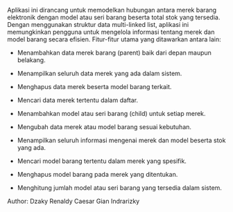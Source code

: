 Aplikasi ini dirancang untuk memodelkan hubungan antara merek barang elektronik dengan model atau seri barang beserta total stok yang tersedia.
Dengan menggunakan struktur data multi-linked list, aplikasi ini memungkinkan pengguna untuk mengelola informasi tentang merek dan model barang secara efisien. Fitur-fitur utama yang ditawarkan antara lain:

- Menambahkan data merek barang (parent) baik dari depan maupun belakang.

- Menampilkan seluruh data merek yang ada dalam sistem.

- Menghapus data merek beserta model barang terkait.

- Mencari data merek tertentu dalam daftar.

- Menambahkan model atau seri barang (child) untuk setiap merek.

- Mengubah data merek atau model barang sesuai kebutuhan.

- Menampilkan seluruh informasi mengenai merek dan model beserta stok yang ada.

- Mencari model barang tertentu dalam merek yang spesifik.

- Menghapus model barang pada merek yang ditentukan.

- Menghitung jumlah model atau seri barang yang tersedia dalam sistem.

Author:
Dzaky Renaldy
Caesar Gian Indrarizky
